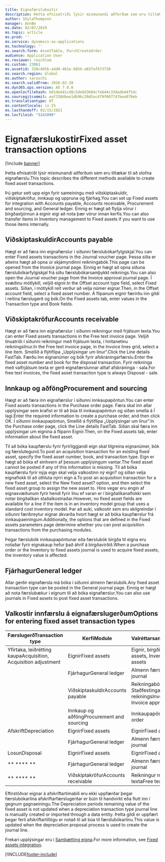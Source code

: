 ```yaml
---
title: Eignafærslukostir
description: Þetta efnisatriði lýsir mismunandi aðferðum sem eru tiltækar til að stofna eignafærslu.
author: ShylaThompson
manager: AnnBe
ms.date: 02/07/2019
ms.topic: article
ms.prod: ''
ms.service: dynamics-ax-applications
ms.technology: ''
ms.search.form: AssetTable, PurchCreateOrder
audience: Application User
ms.reviewer: roschlom
ms.custom: 23061
ms.assetid: 338c495b-a4d8-461e-b85b-a83faf673730
ms.search.region: Global
ms.author: saraschi
ms.search.validFrom: 2016-02-28
ms.dyn365.ops.version: AX 7.0.0
ms.openlocfilehash: bd1de441cd8c5de9d3684cfe644c33dadb44f5dc
ms.sourcegitcommit: eaf330dbee1db96c20d5ac479f007747bea079eb
ms.translationtype: HT
ms.contentlocale: is-IS
ms.lasthandoff: 02/15/2021
ms.locfileid: "5241099"
---
```

# <a name="fixed-asset-transaction-options"></a><span data-ttu-id="1264c-103">Eignafærslukostir</span><span class="sxs-lookup"><span data-stu-id="1264c-103">Fixed asset transaction options</span></span>

[!include [banner](../includes/banner.md)]

<span data-ttu-id="1264c-104">Þetta efnisatriði lýsir mismunandi aðferðum sem eru tiltækar til að stofna eignafærslu.</span><span class="sxs-lookup"><span data-stu-id="1264c-104">This topic describes the different methods available to create fixed asset transactions.</span></span>

<span data-ttu-id="1264c-105">Þú getur sett upp eign fyrir sameiningu með viðskiptaskuldir, viðskiptakröfur, innkaup og uppruna og fjárhag.</span><span class="sxs-lookup"><span data-stu-id="1264c-105">You can set up Fixed assets for integration with Accounts payable, Accounts receivable, Procurement and sourcing, and General ledger.</span></span> <span data-ttu-id="1264c-106">Einnig er hægt að flytja vörur í birgðastjórnun á eignir eigi að nota þær vörur innan kerfis.</span><span class="sxs-lookup"><span data-stu-id="1264c-106">You can also transfer items in Inventory management to Fixed assets if you want to use those items internally.</span></span>

## <a name="accounts-payable"></a><span data-ttu-id="1264c-107">Viðskiptaskuldir</span><span class="sxs-lookup"><span data-stu-id="1264c-107">Accounts payable</span></span>
<span data-ttu-id="1264c-108">Hægt er að færa inn eignafærslur í síðunni færslubókarfylgiskjal.</span><span class="sxs-lookup"><span data-stu-id="1264c-108">You can enter Fixed assets transactions in the Journal voucher page.</span></span> <span data-ttu-id="1264c-109">Þessa síða er aðeins hægt að opna úr skjámyndinni reikningabók.</span><span class="sxs-lookup"><span data-stu-id="1264c-109">This page can be opened from the Invoice journal page.</span></span> <span data-ttu-id="1264c-110">Einnig er hægt að opna síðuna færslubókarfylgiskjal frá síðu færslubókarsamþykkt reiknings.</span><span class="sxs-lookup"><span data-stu-id="1264c-110">You can also open the Journal voucher page from the Invoice approval journal page.</span></span> <span data-ttu-id="1264c-111">Í svæðinu mótlykill, veljið eignir.</span><span class="sxs-lookup"><span data-stu-id="1264c-111">In the Offset account type field, select Fixed assets.</span></span> <span data-ttu-id="1264c-112">Síðan, í mótlykill reit verður að velja númer eignar.</span><span class="sxs-lookup"><span data-stu-id="1264c-112">Then, in the Offset account field, select a fixed asset number.</span></span> <span data-ttu-id="1264c-113">Á flipanum eignir færirðu inn gildi í reitina færslugerð og bók.</span><span class="sxs-lookup"><span data-stu-id="1264c-113">On the Fixed assets tab, enter values in the Transaction type and Book fields.</span></span>

## <a name="accounts-receivable"></a><span data-ttu-id="1264c-114">Viðskiptakröfur</span><span class="sxs-lookup"><span data-stu-id="1264c-114">Accounts receivable</span></span>
<span data-ttu-id="1264c-115">Hægt er að færa inn eignafærslur í síðunni reikningur með frjálsum texta.</span><span class="sxs-lookup"><span data-stu-id="1264c-115">You can enter Fixed assets transactions in the Free text invoice page.</span></span>  <span data-ttu-id="1264c-116">Veljið línuatriði í síðunni reikningur með frjálsum texta, í hnitanetinu reikningslínur.</span><span class="sxs-lookup"><span data-stu-id="1264c-116">In the Free text invoice page, in the Invoice lines grid, select a line item.</span></span> <span data-ttu-id="1264c-117">Smellið á flýtiflipa „Upplýsingar um línur“.</span><span class="sxs-lookup"><span data-stu-id="1264c-117">Click the Line details FastTab.</span></span> <span data-ttu-id="1264c-118">Færðu inn eignanúmer og bók fyrir afskráningarfærslu.</span><span class="sxs-lookup"><span data-stu-id="1264c-118">Enter the fixed asset number and book for the disposal transaction.</span></span> <span data-ttu-id="1264c-119">Fyrir reikninga með valfrjálsum texta er gerð eignafærslunnar alltaf afskráninga - sala.</span><span class="sxs-lookup"><span data-stu-id="1264c-119">For free text invoices, the fixed asset transaction type is always Disposal - sale.</span></span>

## <a name="procurement-and-sourcing"></a><span data-ttu-id="1264c-120">Innkaup og aðföng</span><span class="sxs-lookup"><span data-stu-id="1264c-120">Procurement and sourcing</span></span>
<span data-ttu-id="1264c-121">Hægt er að færa inn eignafærslur í síðunni innkaupapöntun.</span><span class="sxs-lookup"><span data-stu-id="1264c-121">You can enter Fixed assets transactions in the Purchase order page.</span></span> <span data-ttu-id="1264c-122">Færa skal inn allar upplýsingar sem krafist er til að búa til innkaupapöntun og síðan smella á Í lagi.</span><span class="sxs-lookup"><span data-stu-id="1264c-122">Enter the required information to create a purchase order, and then click OK.</span></span> <span data-ttu-id="1264c-123">Í síðunni innkaupapöntun, Smellið á flýtiflipa „Upplýsingar um línur“.</span><span class="sxs-lookup"><span data-stu-id="1264c-123">In the Purchase order page, click the Line details FastTab.</span></span> <span data-ttu-id="1264c-124">Síðan skal færa inn upplýsingar um eignina á flipann Eignir.</span><span class="sxs-lookup"><span data-stu-id="1264c-124">Then, on the Fixed assets tab, enter information about the fixed asset.</span></span> 

<span data-ttu-id="1264c-125">Til að bóka kaupfærslu fyrir fyrirliggjandi eign skal tilgreina eignanúmer, bók og færslutegund.</span><span class="sxs-lookup"><span data-stu-id="1264c-125">To post an acquisition transaction for an existing fixed asset, specify the fixed asset number, book, and transaction type.</span></span> <span data-ttu-id="1264c-126">Eign er hægt að bóka ef einhvern af þessum upplýsingum vantar.</span><span class="sxs-lookup"><span data-stu-id="1264c-126">The fixed asset cannot be posted if any of this information is missing.</span></span> <span data-ttu-id="1264c-127">Til að bóka kaupfærslu fyrir nýja eign skal velja valkostinn ný eign? og síðan velja eignaflokk til að úthluta nýrri eign á.</span><span class="sxs-lookup"><span data-stu-id="1264c-127">To post an acquisition transaction for a new fixed asset, select the New fixed asset? option, and then select the fixed asset group to assign the new asset to.</span></span> <span data-ttu-id="1264c-128">Hins vegar eru engin af eignasvæðunum fyrir hendi fyrir línu ef varan er í birgðalíkanaflokki sem notar birgðalíkan staðalkostnaðar.</span><span class="sxs-lookup"><span data-stu-id="1264c-128">However, no fixed asset fields are available for a line if the item is in an inventory model group that uses a standard cost inventory model.</span></span> <span data-ttu-id="1264c-129">Þar að auki, valkostir sem eru skilgreindar í    síðunni færibreytur eignar ákvarða hvort hægt er að bóka kaupfærslur frá innkaupaeiningum.</span><span class="sxs-lookup"><span data-stu-id="1264c-129">Additionally, the options that are defined in the Fixed assets parameters page determine whether you can post acquisition transactions from the purchasing modules.</span></span> 

<span data-ttu-id="1264c-130">Þegar færslubók innkaupapöntunar eða færslubók birgða til eigna eru notaðar fyrir eignakaup hefur það áhrif á birgðavirðið.</span><span class="sxs-lookup"><span data-stu-id="1264c-130">When a purchase order or the Inventory to fixed assets journal is used to acquire fixed assets, the inventory value is affected.</span></span>

## <a name="general-ledger"></a><span data-ttu-id="1264c-131">Fjárhagur</span><span class="sxs-lookup"><span data-stu-id="1264c-131">General ledger</span></span>
<span data-ttu-id="1264c-132">Allar gerðir eignafærsla má bóka í síðunni almenn færslubók.</span><span class="sxs-lookup"><span data-stu-id="1264c-132">Any fixed asset transaction type can be posted in the General journal page.</span></span> <span data-ttu-id="1264c-133">Einnig er hægt að nota færslubækur í eignum til að bóka eignafærslur.</span><span class="sxs-lookup"><span data-stu-id="1264c-133">You can also use journals in Fixed assets to post fixed asset transactions.</span></span>

## <a name="options-for-entering-fixed-asset-transaction-types"></a><span data-ttu-id="1264c-134">Valkostir innfærslu á eignafærslugerðum</span><span class="sxs-lookup"><span data-stu-id="1264c-134">Options for entering fixed asset transaction types</span></span>


| <span data-ttu-id="1264c-135">Færslugerð</span><span class="sxs-lookup"><span data-stu-id="1264c-135">Transaction type</span></span>                    | <span data-ttu-id="1264c-136">Kerfi</span><span class="sxs-lookup"><span data-stu-id="1264c-136">Module</span></span>                   | <span data-ttu-id="1264c-137">Valréttarsamningar</span><span class="sxs-lookup"><span data-stu-id="1264c-137">Options</span></span>                                   |
|-------------------------------------|--------------------------|-------------------------------------------|
| <span data-ttu-id="1264c-138">Yfirtaka, leiðrétting kaupa</span><span class="sxs-lookup"><span data-stu-id="1264c-138">Acquisition, Acquisition adjustment</span></span> | <span data-ttu-id="1264c-139">Eignir</span><span class="sxs-lookup"><span data-stu-id="1264c-139">Fixed assets</span></span>             | <span data-ttu-id="1264c-140">Eignir, birgðir til eigna</span><span class="sxs-lookup"><span data-stu-id="1264c-140">Fixed assets, Inventory to fixed assets</span></span>   |
|                                     | <span data-ttu-id="1264c-141">Fjárhagur</span><span class="sxs-lookup"><span data-stu-id="1264c-141">General ledger</span></span>           | <span data-ttu-id="1264c-142">Almenn færslubók</span><span class="sxs-lookup"><span data-stu-id="1264c-142">General journal</span></span>                           |
|                                     | <span data-ttu-id="1264c-143">Viðskiptaskuldir</span><span class="sxs-lookup"><span data-stu-id="1264c-143">Accounts payable</span></span>         | <span data-ttu-id="1264c-144">Reikningabók, Staðfestingarbók reiknings</span><span class="sxs-lookup"><span data-stu-id="1264c-144">Invoice journal, Invoice approval journal</span></span> |
|                                     | <span data-ttu-id="1264c-145">Innkaup og aðföng</span><span class="sxs-lookup"><span data-stu-id="1264c-145">Procurement and sourcing</span></span> | <span data-ttu-id="1264c-146">Innkaupapöntun</span><span class="sxs-lookup"><span data-stu-id="1264c-146">Purchase order</span></span>                            |
| <span data-ttu-id="1264c-147">Afskrift</span><span class="sxs-lookup"><span data-stu-id="1264c-147">Depreciation</span></span>                        | <span data-ttu-id="1264c-148">Eignir</span><span class="sxs-lookup"><span data-stu-id="1264c-148">Fixed assets</span></span>             | <span data-ttu-id="1264c-149">Eignir</span><span class="sxs-lookup"><span data-stu-id="1264c-149">Fixed assets</span></span>                              |
|                                     | <span data-ttu-id="1264c-150">Fjárhagur</span><span class="sxs-lookup"><span data-stu-id="1264c-150">General ledger</span></span>           | <span data-ttu-id="1264c-151">Almenn færslubók</span><span class="sxs-lookup"><span data-stu-id="1264c-151">General journal</span></span>                           |
| <span data-ttu-id="1264c-152">Losun</span><span class="sxs-lookup"><span data-stu-id="1264c-152">Disposal</span></span>                            | <span data-ttu-id="1264c-153">Eignir</span><span class="sxs-lookup"><span data-stu-id="1264c-153">Fixed assets</span></span>             | <span data-ttu-id="1264c-154">Eignir</span><span class="sxs-lookup"><span data-stu-id="1264c-154">Fixed assets</span></span>                              |
| <span data-ttu-id="1264c-155">\*\* \*\*</span><span class="sxs-lookup"><span data-stu-id="1264c-155">\*\* \*\*</span></span>                               | <span data-ttu-id="1264c-156">Fjárhagur</span><span class="sxs-lookup"><span data-stu-id="1264c-156">General ledger</span></span>           | <span data-ttu-id="1264c-157">Almenn færslubók</span><span class="sxs-lookup"><span data-stu-id="1264c-157">General journal</span></span>                           |
| <span data-ttu-id="1264c-158">\*\* \*\*</span><span class="sxs-lookup"><span data-stu-id="1264c-158">\*\* \*\*</span></span>                               | <span data-ttu-id="1264c-159">Viðskiptakröfur</span><span class="sxs-lookup"><span data-stu-id="1264c-159">Accounts receivable</span></span>      | <span data-ttu-id="1264c-160">Reikningur með frjálsum texta</span><span class="sxs-lookup"><span data-stu-id="1264c-160">Free text invoice</span></span>                         |


<span data-ttu-id="1264c-161">Eftirstöðvar eignar á afskriftartímabili eru ekki uppfærðar þegar færslubókarlína afskriftarfærslugerðar er búin til handvirkt eða flutt inn í gegnum gagnaeiningu.</span><span class="sxs-lookup"><span data-stu-id="1264c-161">The Depreciation periods remaining value of the fixed asset is not updated when a depreciation transaction type journal line is manually created or imported through a data entity.</span></span> <span data-ttu-id="1264c-162">Þetta gildi er uppfært þegar ferli afskriftartillögu er notað til að búa til færslubókarlínu.</span><span class="sxs-lookup"><span data-stu-id="1264c-162">This value is updated when the depreciation proposal process is used to create the journal line.</span></span>

<span data-ttu-id="1264c-163">Frekari upplýsingar eru í [Samþætting eigna](fixed-asset-integration.md).</span><span class="sxs-lookup"><span data-stu-id="1264c-163">For more information, see [Fixed assets integration](fixed-asset-integration.md).</span></span>


[!INCLUDE[footer-include](../../includes/footer-banner.md)]